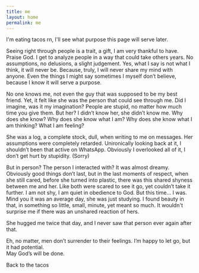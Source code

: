 ```yaml
---
title: me
layout: home
permalink: me
---
```


I'm eating tacos rn, I'll see what purpose this page will serve later. 

Seeing right through people is a trait, a gift, I am very thankful to have. Praise God. I get to analyze people in a way that could take others years. No assumptions, no delusions, a slight judgement. Yes, what I say is not what I think, it will never be. Because, truly, I will never share my mind with anyone. Even the things I might say sometimes I myself don’t believe, because I know it will serve a purpose.

No one knows me, not even the guy that was supposed to be my best friend. Yet, it felt like she was the person that could see through me. Did I imagine, was it my imagination? People are stupid, no matter how much time you give them. But her? I didn’t know her, she didn’t know me. Why does she know? Why does she know what I am? Why does she know what I am thinking? What I am feeling?

She was a log, a complete stock, dull, when writing to me on messages. Her assumptions were completely retarded. Unironically looking back at it, I shouldn’t been that active on WhatsApp. Obviously I overlooked all of it, I don’t get hurt by stupidity. (Sorry) 

But in person? The person I interacted with? It was almost dreamy. Obviously good things don’t last, but in the last moments of respect, when she still cared, before she turned into plastic, there was this shared shyness between me and her. Like both were scared to see it go, yet couldn’t take it further. I am not shy, I am quiet in obedience to God. But this time… I was. Mind you it was an average day, she was just studying. I found beauty in that, in something so little, small, minute, yet meant so much. It wouldn't surprise me if there was an unshared reaction of hers.

She hugged me twice that day, and I never saw that person ever again after that. 

Eh, no matter, men don’t surrender to their feelings. I’m happy to let go, but it had potential. 
<br>May God’s will be done.

Back to the tacos
